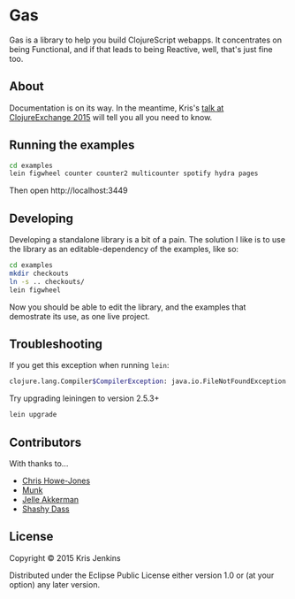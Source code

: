 # Gas

Gas is a library to help you build ClojureScript webapps. It
concentrates on being Functional, and if that leads to being Reactive,
well, that's just fine too.

<!-- [![Clojars Project](http://clojars.org/gas/latest-version.svg)](http://clojars.org/gas) -->

<!-- [![Build Status](https://travis-ci.org/tggreene/gas.svg?branch=0.1.0)](https://travis-ci.org/tggreene/gas) -->

## About

Documentation is on its way. In the meantime, Kris's [talk at ClojureExchange 2015](https://skillsmatter.com/skillscasts/7227-clojurescript-architecting-for-scale)
will tell you all you need to know.

## Running the examples

``` sh
cd examples
lein figwheel counter counter2 multicounter spotify hydra pages
```

Then open http://localhost:3449

## Developing

Developing a standalone library is a bit of a pain. The solution I like is to use the library as an editable-dependency of the examples, like so:

``` sh
cd examples
mkdir checkouts
ln -s .. checkouts/
lein figwheel
```

Now you should be able to edit the library, and the examples that demostrate its use, as one live project.

## Troubleshooting

If you get this exception when running `lein`:

``` sh
clojure.lang.Compiler$CompilerException: java.io.FileNotFoundException: Could not locate cljs/analyzer__init.class or cljs/analyzer.clj on classpath: , compiling:(figwheel_sidecar/utils.clj:1:1)
```

Try upgrading leiningen to version 2.5.3+

``` sh
lein upgrade
```

## Contributors

With thanks to...

* [Chris Howe-Jones](https://github.com/chrishowejones)
* [Munk](https://github.com/munk)
* [Jelle Akkerman](https://github.com/jellea)
* [Shashy Dass](https://github.com/esdee)

## License

Copyright © 2015 Kris Jenkins

Distributed under the Eclipse Public License either version 1.0 or (at
your option) any later version.
